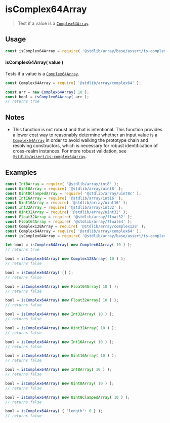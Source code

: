 <!--

@license Apache-2.0

Copyright (c) 2024 The Stdlib Authors.

Licensed under the Apache License, Version 2.0 (the "License");
you may not use this file except in compliance with the License.
You may obtain a copy of the License at

   http://www.apache.org/licenses/LICENSE-2.0

Unless required by applicable law or agreed to in writing, software
distributed under the License is distributed on an "AS IS" BASIS,
WITHOUT WARRANTIES OR CONDITIONS OF ANY KIND, either express or implied.
See the License for the specific language governing permissions and
limitations under the License.

-->

# isComplex64Array

> Test if a value is a [`Complex64Array`][@stdlib/array/complex64].

<section class="intro">

</section>

<!-- ./intro -->

<section class="usage">

## Usage

```javascript
const isComplex64Array = require( '@stdlib/array/base/assert/is-complex64array' );
```

#### isComplex64Array( value )

Tests if a value is a [`Complex64Array`][@stdlib/array/complex64].

```javascript
const Complex64Array = require( '@stdlib/array/complex64' );

const arr = new Complex64Array( 10 );
const bool = isComplex64Array( arr );
// returns true
```

</section>

<!-- /.usage -->

<section class="notes">

## Notes

-   This function is not robust and that is intentional. This function provides a lower cost way to reasonably determine whether an input value is a [`Complex64Array`][@stdlib/array/complex64] in order to avoid walking the prototype chain and resolving constructors, which is necessary for robust identification of cross-realm instances. For more robust validation, see [`@stdlib/assert/is-complex64array`][@stdlib/assert/is-complex64array].

</section>

<!-- /.notes -->

<section class="examples">

## Examples

<!-- eslint-disable object-curly-newline -->

<!-- eslint no-undef: "error" -->

```javascript
const Int8Array = require( '@stdlib/array/int8' );
const Uint8Array = require( '@stdlib/array/uint8' );
const Uint8ClampedArray = require( '@stdlib/array/uint8c' );
const Int16Array = require( '@stdlib/array/int16' );
const Uint16Array = require( '@stdlib/array/uint16' );
const Int32Array = require( '@stdlib/array/int32' );
const Uint32Array = require( '@stdlib/array/uint32' );
const Float32Array = require( '@stdlib/array/float32' );
const Float64Array = require( '@stdlib/array/float64' );
const Complex128Array = require( '@stdlib/array/complex128' );
const Complex64Array = require( '@stdlib/array/complex64' );
const isComplex64Array = require( '@stdlib/array/base/assert/is-complex64array' );

let bool = isComplex64Array( new Complex64Array( 10 ) );
// returns true

bool = isComplex64Array( new Complex128Array( 10 ) );
// returns false

bool = isComplex64Array( [] );
// returns false

bool = isComplex64Array( new Float64Array( 10 ) );
// returns false

bool = isComplex64Array( new Float32Array( 10 ) );
// returns false

bool = isComplex64Array( new Int32Array( 10 ) );
// returns false

bool = isComplex64Array( new Uint32Array( 10 ) );
// returns false

bool = isComplex64Array( new Int16Array( 10 ) );
// returns false

bool = isComplex64Array( new Uint16Array( 10 ) );
// returns false

bool = isComplex64Array( new Int8Array( 10 ) );
// returns false

bool = isComplex64Array( new Uint8Array( 10 ) );
// returns false

bool = isComplex64Array( new Uint8ClampedArray( 10 ) );
// returns false

bool = isComplex64Array( { 'length': 0 } );
// returns false
```

</section>

<!-- /.examples -->

<!-- Section for related `stdlib` packages. Do not manually edit this section, as it is automatically populated. -->

<section class="related">

</section>

<!-- /.related -->

<!-- Section for all links. Make sure to keep an empty line after the `section` element and another before the `/section` close. -->

<section class="links">

[@stdlib/array/complex64]: https://github.com/stdlib-js/stdlib/tree/develop/lib/node_modules/%40stdlib/array/complex64

[@stdlib/assert/is-complex64array]: https://github.com/stdlib-js/stdlib/tree/develop/lib/node_modules/%40stdlib/assert/is-complex64array

<!-- <related-links> -->

<!-- </related-links> -->

</section>

<!-- /.links -->

